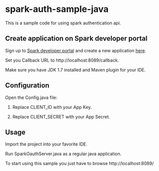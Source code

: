 # spark-auth-sample-java

This is a sample code for using spark authentication api.

## Create application on Spark developer portal

Sign up to [Spark developer portal](https://spark.autodesk.com/developers/) and create a new application [here](https://spark.autodesk.com/developers/getStarted).

Set you Callback URL to http://localhost:8089/callback.

Make sure you have JDK 1.7 installed and Maven plugin for your IDE.

## Configuration

Open the Config.java file:

 1. Replace CLIENT_ID with your App Key.

 2. Replace CLIENT_SECRET with your App Secret.

## Usage

Import the project into your favorite IDE.

Run SparkOauthServer.java as a regular java application.

To start using this sample you just have to browse http://localhost:8089/

